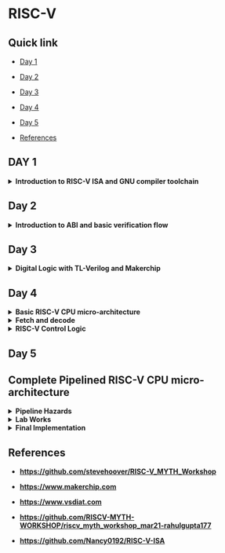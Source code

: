 # RISC-V

## Quick link

- [Day 1](#day-1)

- [Day 2](#day-2)

- [Day 3](#day-3)

- [Day 4](#day-4)

- [Day 5](#day-5)
  
- [References](#references)

## DAY 1
<details>
<summary><strong>Introduction to RISC-V ISA and GNU compiler toolchain
</strong></summary>
 
  ## Installation
  
<details>
 
  <summary><strong>Steps to install Risc-Tools</strong></summary>

 Clone the  mentioned RISC-V Toolchain repository
  ```
git clone https://github.com/kunalg123/riscv_workshop_collaterals.git
cd riscv_workshop_collaterals
chmod +x run.sh
./run.sh
```
  
Once we run it we have to type the following command:

```

cd ~/riscv_toolchain/iverilog/
git checkout --track -b v10-branch origin/v10-branch
git pull 
chmod 777 autoconf.sh 
./autoconf.sh 
./configure 
make
sudo make install

```
After installation we will add following path to our .bashrc file at the last of the file :
```

gedit .bashrc
#Instead of shivangi put your username
export PATH="/home/shivangi/riscv_toolchain/riscv64-unknown-elf-gcc-8.3.0-2019.08.0-x86_64-linux-ubuntu14/bin:$PATH" #Type at last line # close the bashrc and type
source .bashrc

```
Test installation using following command:
```
riscv64-unknown-elf-gcc --version
```

</details>

## Introduction to RISC-V basic keywords
<details><summary><strong>What is Risc-v?</strong></summary><br>
RISC-V is an open-source instruction set architecture used to develop custom processors for a variety of applications, from embedded designs to supercomputers.

 RISC-V is a load-store architecture, meaning three things:
    
  (i) Its arithmetic instructions operate only on registers.
  
  (ii) Only load and store instructions transfer data to and from memory.
  
  (iii) Data must first be loaded into a register before it can be operated on.

  ![Screenshot from 2023-08-19 00-34-30](https://github.com/Shivangi2207/RISC-V/assets/140998647/1090fd1c-47a9-4387-8070-7ee4b14c2b80)

Now as in the figure shown above we want to see our C programm on a hardware which have this particular layout. Then we have to pass this information to this harware .
The C program is first complied using complier and then converted into a assembly  language ,like the Risc-v assembler language program as shown. Then this assembly language program got converted into machine level language (binary signals).
Finally obtained bits can easily be implemented on the desired layout and we will get our required result.

## How apps and application software runs on hardware?

![Screenshot from 2023-08-19 01-20-56](https://github.com/Shivangi2207/RISC-V/assets/140998647/2cd6e945-80d5-4660-81b9-bd2d6e42ae30)

So basically the application software enters into the system software block, and system software inturns convert the application software in the binary language.
system software have OS,Compiler, Assembler . OS gives output in some programming language like C,C++,JAVA etc these are the fed to the complier and we get set of instructions and once we get the instructions the next job of the assembler is to  convert the instructions into  respective binary code i.e machine language.
then this output is fed to the hardware and hardware can easily understand the job.

The different instructions included in RISC-V are listed below.

   1. Pseudo instructions - For e.g- mv,li,ret etc
   2. Base integer instruction (RV64I, RV32I)-For e.g-lui,addi etc
   3. Multiply extension (RV64M) -For e.g- mulw,divw etc
   4. Single and double floating point instruction (RV64F, RV64D) -For e.g flw,fadd etc
   5. Application binary instruction
   6. Memory allocation and stack pointer

</details>
<details><summary><strong>Labwork for RISC-V software toolchain
</strong></summary>

## Lab 1:C Program To Compute Sum From 1 to N

## Code 
```
#include <stdio.h>

int main () {
	int i,sum = 0, n = 6;
	for (i = 1; i <=n; ++i) {
		sum += i;
	}
	printf("The sum of the number from 1 to %d is %d\n", n,sum);
	return 0;
	}
```
## Commands to run:

```
gcc sum1ton.c
./a.out

```
## Output:

![Screenshot from 2023-08-19 01-39-09](https://github.com/Shivangi2207/RISC-V/assets/140998647/0897bb6a-8c74-4a0a-bc15-8c790702ac5d)

## Lab 2: RISCV GCC compile And Disassemble

## commands  
```
riscv64-unknown-elf-gcc -O1 -mabi=lp64 -march=rv64i -o sum1ton.o sum1ton.c


```
To list the details of the file
```
ls -ltr sum1ton.o
```
![Screenshot from 2023-08-19 02-14-51](https://github.com/Shivangi2207/RISC-V/assets/140998647/f2efcafc-4b9d-41ba-802e-d318c902aefe)

To deassemble the object file
```

riscv64-unknown-elf-objdump sum1ton -d sum1ton.o

```
Below image shows the disassembled file sum1to6.o with main function highlighted.
![Screenshot from 2023-08-19 01-53-15](https://github.com/Shivangi2207/RISC-V/assets/140998647/0f6ec07b-5819-4e14-a70e-d9a59a74b03c)


```

riscv64-unknown-elf-objdump <object file> -d <object filename.o> | less

```
![Screenshot from 2023-08-19 01-56-03](https://github.com/Shivangi2207/RISC-V/assets/140998647/3dc503e5-2420-43ec-adb1-2bd54a950aad)

Therefore total no of instruction used is 8 as 100bc -100dc= 32 , 32/4=8

To compile
```
spike pk sum1ton.o
```
![Screenshot from 2023-08-19 16-13-00](https://github.com/Shivangi2207/RISC-V/assets/140998647/33e52978-24f3-44e2-9af1-cbea92c2bbe0)

To Debug

```
spike -d pk sum1ton.o
```

</details>
<details><summary><strong>Integer number representation
</strong></summary>

## 64-bit Number System For Unsigned Numbers 

The 64-bit number system refers to a binary number system where numbers are represented using 64 bits or binary digits. In this system, each digit can be either 0 or 1, and each bit holds a place value based on powers of 2. The leftmost bit is the most significant bit (MSB), and the rightmost bit is the least significant bit (LSB).

For unsigned numbers, the 64-bit number system can represent only non-negative integers. The value of a number is calculated by summing the products of each bit with its corresponding power of 2. The formula for calculating the value of a 64-bit binary number is:

Value = bit[63] * 2^63 + bit[62] * 2^62 + ... + bit[1] * 2^1 + bit[0] * 2^0

Here's an example of a 64-bit binary number and its decimal equivalent:

![Screenshot from 2023-08-19 14-32-58](https://github.com/Shivangi2207/RISC-V/assets/140998647/d1689678-5a4f-424d-a523-95bea5ad8b89)

The decimal number 17446744073708551615 can be represented in a 64-bit unsigned binary format as follows:

Decimal: 17446744073708551615

Binary: 111100100001111101001001010011000101100011001011110110111111

Keep in mind that the 64-bit number system has a limited range for representing integers. The maximum value that can be represented using a 64-bit unsigned number is 2^64 - 1, which is approximately 18.4 quintillion (18,446,744,073,709,551,615). The minimum value is always 0 since it only includes non-negative integers.


## 64-bit Number System For Signed Numbers 

The 64-bit number system can also be used to represent signed numbers, which includes both positive and negative integers. In a 64-bit signed number representation, one bit is used as the sign bit to indicate whether the number is positive or negative. The rest of the bits represent the magnitude of the number.

Here's how the 64-bit signed number representation works:

 The leftmost (most significant) bit is the sign bit. If this bit is 0, the number is positive. If this bit is 1, the number is negative.
The remaining 63 bits are used to represent the magnitude of the number in the same way as the unsigned 64-bit number system. Each bit has a place value based on powers of 2.

For example, let's say we want to represent the signed decimal number -12345 in a 64-bit signed binary format:

 1: Convert to Binary Magnitude: First, we convert the magnitude (absolute value) of the number to binary. The binary representation of 12345 is 11000000111001.
 
 2: Sign Bit: Since the number is negative, the sign bit is set to 1.
 
 3: Fill to 63 Bits: We have 63 bits left to fill, so we pad the binary magnitude with zeros on the left until we have a total of 63 bits.
 
 4: Combine Sign Bit and Magnitude: Combine the sign bit (1) and the padded binary magnitude.

 In this example, the binary representation of the signed decimal number -12345 in a 64-bit signed format is 10000000000000000000000000000000000000000000000000000000011000000111001.

The leftmost bit indicates that the number is negative, and the rest of the bits represent the magnitude of the number. The actual value of this binary representation can be calculated in the same way as for the unsigned 64-bit number system.

the actual range of representable values is from -2^63 + 1 to 2^63 - 1.


</details>

<details><summary><strong>Lab For Signed And Unsigned Numbers  </strong></summary>

## Code for unsignedHighest

```
#include <stdio.h>
#include <math.h>
int main() {
unsigned long long int max = (unsigned long long int) (pow(2,64) -1);
printf("highest number represented by unsigned long long int is %llu\n", max);
return 0;
}

```
![Screenshot from 2023-08-19 15-17-14](https://github.com/Shivangi2207/RISC-V/assets/140998647/0f6a80ba-e070-43cb-a2e8-7080c9e4ab76)

This show the Highest value for Unsigned Numbers 

Now if we run our code by chnaging  (pow(2,64) * -1) we get the lowest value

![Screenshot from 2023-08-19 15-18-10](https://github.com/Shivangi2207/RISC-V/assets/140998647/f9df6c51-bf14-4041-b7a0-6a7dca62333a)

## Code for signedHighest

```
include <stdio.h>
#include <math.h>
int main() {
long long int max = (int) (pow(2,63) -1);
long long int min = (int) (pow(2,63) * -1);
printf("highest number represented by long long int is %lld\n", max);
printf("lowest number represented by long long int is %lld\n", min);
return 0;



```

![Screenshot from 2023-08-19 15-31-15](https://github.com/Shivangi2207/RISC-V/assets/140998647/e2f28df0-89b5-47ea-9ff4-162562e26685)

So  here we are not getting desired result as here we have used (int) due to which overflow condition arrives.
now to fix this we  will use long long int

```
include <stdio.h>
#include <math.h>
int main() {
long long int max = (long long int) (pow(2,63) -1);
long long int min = (long long int) (pow(2,63) * -1);
printf("highest number represented by long long int is %lld\n", max);
printf("lowest number represented by long long int is %lld\n", min);
return 0;

```
output:
![Screenshot from 2023-08-19 16-30-34](https://github.com/Shivangi2207/RISC-V/assets/140998647/6c37d24f-c250-4c17-bac0-848fdaaa8225)

## Table:


![Screenshot from 2023-08-19 15-29-51](https://github.com/Shivangi2207/RISC-V/assets/140998647/e161df13-b810-47a7-87af-29e7bc181284)

</details>
</details>

## Day 2

<details><summary><strong>Introduction to ABI and basic verification flow</strong></summary>

## What is ABI?


<details><summary><strong>Application Binary interface (ABI)
</strong></summary>

An Application Binary Interface (ABI) is a set of rules and conventions that dictate how different software components interact with each other at the binary level. It defines the interface between software components, such as different programs, libraries, and the operating system, to ensure compatibility and proper communication. ABIs are particularly important in the context of compiled programming languages, as they provide the standards for how functions are called, parameters are passed, memory is allocated, and data is represented in binary format.
Key aspects of an ABI may include:

   1. Calling Conventions: Specifies how functions are called and how parameters are passed between the caller and callee. This includes the order in which parameters are pushed onto the stack or placed in registers, as well as how return values are retrieved.

  2.  Data Representation: Defines how different data types are represented in memory or registers. This covers integer, floating-point, and pointer data types.

  3.  Memory Layout: Specifies how memory is allocated, managed, and used by programs. It includes rules for stack frames, heap allocation, and data storage.

  4. Register Usage: Describes how registers are used for passing function arguments and return values, as well as which registers need to be preserved by callee functions.

  5.  Exception Handling: Outlines how exceptions, errors, and signals are managed and propagated between different parts of the software.

  6.  System Calls and Libraries: Specifies the interface between user-level programs and the operating system. It covers how system calls are made and how programs interact with shared libraries.


![Screenshot from 2023-08-19 16-58-19](https://github.com/Shivangi2207/RISC-V/assets/140998647/88a05989-3062-4617-8481-79d272d84674)



 The application program can directly access the registers of the RISC V architecture using something known as system calls. The ABI (also known as system call interface enables the application to access the hardware resources via registers.

 In RISC V architecture, the width of the register is defined as XLEN. For RV64 and RV32, the widths are 64 bits and 32 bits, respectively.

  RISC V belongs to the little endian memory addressing system, which means that the least significant byte of a word is stored in the smallest memory address.


## Memory Allocation For Double Words

In the RISC-V architecture, memory allocation is not directly governed by the ABI (Application Binary Interface) itself. Instead, the ABI defines the conventions for function calling, register usage, and data representation between different software components. Memory allocation and deallocation are typically managed using memory management functions provided by the operating system or programming language runtime.

The way an ABI accesses registers depends on the specific calling convention and architecture being used. Different architectures and ABIs may have variations in how registers are used to pass function arguments, return values, and hold temporary data. 

Now, how does the ABI access the hardware resources?

1. The ABI defines which registers are used for function arguments, return values, and temporary storage. Hardware registers are allocated and managed according to these rules to facilitate efficient data exchange between functions.
2. The ABI defines memory alignment requirements for data types. Hardware ensures that data is stored and accessed efficiently in memory by enforcing these alignment rules.
3. The ABI's calling conventions and function parameter passing depend on the instruction set architecture. Hardware interprets these instructions and encodings to perform operations specified by the ABI.
4. When interacting with the operating system, the ABI's system call conventions are implemented using hardware interrupts and privileged execution modes to transition from user mode to kernel mode.

![Screenshot from 2023-08-19 17-08-06](https://github.com/Shivangi2207/RISC-V/assets/140998647/21de863d-a0b3-46cb-9abc-92ae4af60f5a)

Here we have 64 bit register but we have 32 bit wide register available for storage of our 64 bit instruction.
So 1st we divide 64 bits into eight 8 bit and store it into a paricular memory location.
Hence , In the context of RISC-V, a "word" typically refers to a 32-bit value, and a "byte" is 8 bits. The splitting of a 64-bit number into bytes and words is straightforward:

A 64-bit number consists of 8 bytes (64 bits / 8 bits per byte).
 A 64-bit number consists of 2 words (64 bits / 32 bits per word).

Each byte or word of the 64-bit number can be accessed and manipulated independently.

Keep in mind that RISC-V provides specific instructions for working with 64-bit data, including arithmetic, load/store, and conversion operations. These instructions handle the splitting and management of 64-bit data in a 32-bit architecture like RISC-V.

  It uses different registers(32 in number) which are each of width XLEN = 32 bit for RV32 (~XLEN = 64 for RV64) . On a higher level of abstraction these registers are accessed by their respective ABI names.

 For base integer instructions there are broadly 3 types of of such registers:
        I-type : For instructions having immediate values as operands.
        R-type : For instructions having only registers as operands.
        S-type : For instructions used for storing operations.

## LOAD, ADD and STORE Instructions

```
ld x8, 16(x23)
```
Here ld is for load instruction, x8 is for destination register, 16 is offset and x23 is source register.
This is  I type instruction.

![Screenshot from 2023-08-19 22-18-50](https://github.com/Shivangi2207/RISC-V/assets/140998647/a034039c-388e-4133-a1a8-bc1533418ac8)


```
add x8, x24,x8
```
Here add is for add instruction, x8 is the destination register, x23 & x8 is the source register.This is R type Instructions 

![Screenshot from 2023-08-19 22-24-34](https://github.com/Shivangi2207/RISC-V/assets/140998647/b7a34439-63cb-47e9-9626-00ff88834ba5)

```
sd x8,8(x23)
```
Here sd is for store doubleword,x8 is data registers,8 tell offset,x23 is source register. This is S type Instructions

![Screenshot from 2023-08-19 22-30-03](https://github.com/Shivangi2207/RISC-V/assets/140998647/f65b968e-3916-4137-9cce-500ebd52bc81)


Here in each Instructions set we can see register are of 5 bits so total number of register = 2^5 = 32 registers

## 32-registers And Their Respective ABI Names 

![Screenshot from 2023-08-19 19-54-21](https://github.com/Shivangi2207/RISC-V/assets/140998647/7cefd5c5-1554-41e4-b279-863481cead24)


</details>

<details><summary><strong>Lab work using ABI function calls </strong></summary>

## Study New Algorithm For Sum 1 to N Using ASM

![Screenshot from 2023-08-19 19-58-25](https://github.com/Shivangi2207/RISC-V/assets/140998647/453c547e-136f-4822-83d9-3c7184a30a23)

Now let's understand the algorithm behind the sum 1 to N program using ASM
Here first initialized a4 register with zero for storing temp variable.Similarly we initialized a3 with zero.Then after that we are storing 10 in a2 register. After that we are entering in a loop which says if value in a2>a3 then do a increment of +1 in a3  and add a3 in a4 (a4=a3+a4) .if its not true then print a0=a4+0


## Code for lab work
C program

```
#include<stdio.h>

extern int load(int x,int y);
int main(){

	int result=0;
	int count =9;
	result=load(0x0,count+1);
	printf("sum of number from 1 to %d\n",count,result);

}
```
Code of load file
```
.section .text
.global load
.type load,@function

load:
	add a4, a0, zero
	add a2, a0, a1
	add a3, a0, zero
loop:	add a4, a3, a4
	addi a3, a3, 1
	blt a3, a2, loop
	add a0, a4,zero
	ret

```

![Screenshot from 2023-08-19 22-49-18](https://github.com/Shivangi2207/RISC-V/assets/140998647/27173a6c-2a9d-409c-80b4-1cafcbe4aef5)

Memory Location of load Subroutine

![Screenshot from 2023-08-19 22-56-05](https://github.com/Shivangi2207/RISC-V/assets/140998647/515a3ff9-9099-45c4-8da8-952c25d0c767)

Spike debugging :

![Screenshot from 2023-08-19 23-03-15](https://github.com/Shivangi2207/RISC-V/assets/140998647/7e01302f-5706-4b36-84ee-96c2ddfe2fb3)

## Lab To Run C-Program On RISC-V CPU 
![Screenshot from 2023-08-19 21-39-50](https://github.com/Shivangi2207/RISC-V/assets/140998647/d7ae71df-6700-4bfc-bc65-9afa8fca672b)

Here we have riscv cpu program code through which we send the HEX format file of c program to show output the output of the given code

```
chmod 777 rv32im.sh
./rv32im.sh 

```
![Screenshot from 2023-08-19 23-07-48](https://github.com/Shivangi2207/RISC-V/assets/140998647/6a30c124-2156-4374-a4c3-3405e0189bf6)


Input hex file to sent through verilog code:

firmware.hex file
![Screenshot from 2023-08-19 23-09-33](https://github.com/Shivangi2207/RISC-V/assets/140998647/e375a0bb-5446-4f5e-996f-484997ff8a65)

firmware32.hex file

![Screenshot from 2023-08-19 23-10-06](https://github.com/Shivangi2207/RISC-V/assets/140998647/5a834ba3-693d-47cd-b613-7665cf557fda)

</details>

</details>

## Day 3
<details><summary><strong>Digital Logic with TL-Verilog and Makerchip</strong></summary><br>
<details><summary><strong>Combinational logic in TL-Verilog using Makerchip </strong></summary>

## Logic gates

![Screenshot from 2023-08-19 23-27-04](https://github.com/Shivangi2207/RISC-V/assets/140998647/f1b8d0c0-98a0-41a2-b98b-d0e856acc44d)

AND Gate: Outputs true if all inputs are true.
OR Gate: Outputs true if at least one input is true.
NOT Gate: Outputs the opposite (complement) of the input.
XOR Gate: Outputs true if the number of true inputs is odd.
NAND Gate: Outputs false only if all inputs are true.
NOR Gate: Outputs true only if all inputs are false.
XNOR Gate: Outputs true if the number of true inputs is even.

![Screenshot from 2023-08-20 00-26-15](https://github.com/Shivangi2207/RISC-V/assets/140998647/759bc912-5716-46ef-9b6c-9069c4911db0)


## Combinational Circuits

![Screenshot from 2023-08-19 23-29-39](https://github.com/Shivangi2207/RISC-V/assets/140998647/6ff026cd-6e1c-4904-813a-b563f7b5fc93)

Combinational circuits are digital electronic circuits where the outputs depend solely on the current input values and not on any previous inputs or internal states. These circuits use a combination of logic gates to perform specific logical functions without any memory or feedback elements. Combinational circuits are used for various purposes, such as arithmetic operations, data processing, and logic operations, where the output is determined only by the input conditions at that particular moment in time.

## Mux

A Multiplexer (MUX), also known as a data selector, is a digital circuit that selects and routes one of multiple input lines to a single output line based on the control signals. It's often depicted as having multiple data inputs, a control input (select lines), and a single output.
 ![Screenshot from 2023-08-20 00-27-04](https://github.com/Shivangi2207/RISC-V/assets/140998647/94012bef-654e-4c6a-87b3-6283ab3d4c84)

## Makerchip

Makerchip is an online platform that provides an integrated development environment (IDE) for designing, simulating, and testing digital circuits and systems. It's particularly focused on hardware description languages (HDLs) like Verilog and SystemVerilog.

Makerchip allows users to create, simulate, and debug digital designs using a web-based interface. It provides features such as code editing, simulation visualization, and waveform analysis. It's often used as a teaching and learning tool for digital design and hardware description languages.

However, please note that there might have been developments or changes to Makerchip since then. I recommend checking their official website or other reliable sources for the most up-to-date information.


## Lab works

## inverter

![Screenshot from 2023-08-20 00-44-24](https://github.com/Shivangi2207/RISC-V/assets/140998647/776716b3-5afe-4f61-ba70-ab5a91e1552a)

## AND gate

![Screenshot from 2023-08-20 00-46-02](https://github.com/Shivangi2207/RISC-V/assets/140998647/2001c43b-57f4-4174-83f0-d4985452a685)

## OR gate
![Screenshot from 2023-08-20 00-46-21](https://github.com/Shivangi2207/RISC-V/assets/140998647/adfce61a-4b34-410d-b3bf-7bed7a40d433)

## Xor gate
![Screenshot from 2023-08-20 00-46-45](https://github.com/Shivangi2207/RISC-V/assets/140998647/36f5b23b-fa51-44d9-acbc-199ac98025fa)

## Vector

![Screenshot from 2023-08-20 00-49-11](https://github.com/Shivangi2207/RISC-V/assets/140998647/cd48ff83-70df-4938-b499-fe2f838e6e09)

## MUX

![Screenshot from 2023-08-20 00-52-32](https://github.com/Shivangi2207/RISC-V/assets/140998647/c9ba6255-c2e2-46b5-a81b-1aded7f56247)
![Screenshot from 2023-08-20 00-53-41](https://github.com/Shivangi2207/RISC-V/assets/140998647/34f15a26-91a7-410e-9a76-246a9b1a38a5)



## Combinational calculator

![Screenshot from 2023-08-20 12-31-00](https://github.com/Shivangi2207/RISC-V/assets/140998647/7b8f51e6-c87c-4633-b7d8-72c0fde25b77)





</details>

<details>
<summary><strong>Sequential logic</strong></summary>
## What is sequential circuit?

A sequential circuit is a type of digital electronic circuit in which the output depends not only on the current input values but also on the previous history of inputs and the internal state of the circuit. Unlike combinational circuits, which produce outputs solely based on input values, sequential circuits have memory elements (such as flip-flops) that allow them to store and remember past input values or internal states.

Sequential circuits are used for tasks that involve memory and sequencing, such as counters, registers, and finite state machines. They are fundamental in designing systems that require controlled and ordered behavior over time. The behavior of sequential circuits is defined by a combination of their present input values, the previous state, and transition rules that determine how the internal state changes in response to inputs.



![Screenshot from 2023-08-20 01-32-11](https://github.com/Shivangi2207/RISC-V/assets/140998647/fbd8d615-c13f-4b97-8a10-b6a5609bec77)

## Lab work

## Fibonacci series


![Screenshot from 2023-08-20 14-15-16](https://github.com/Shivangi2207/RISC-V/assets/140998647/ce6ca185-dfd7-46ce-8053-c7c7be4cdf3f)

## Counter

![Screenshot from 2023-08-20 14-18-19](https://github.com/Shivangi2207/RISC-V/assets/140998647/c41b769d-c443-4d48-ab7d-cf7b72195b2a)

## Sequential Calculator


 ![Screenshot from 2023-08-20 12-37-44](https://github.com/Shivangi2207/RISC-V/assets/140998647/29f9ed75-575f-4f23-9bb4-31a2c250b607)


</details>
<details><summary><strong>Pipeline Logic</strong></summary>
## What is pipeline?

 Pipelining is a technique used in digital circuit design to improve the performance of a sequential process. In a pipeline, a complex task or operation is divided into a sequence of smaller stages. Each stage processes a part of the task, and the outputs of one stage are passed as inputs to the next stage. This allows multiple tasks to be in progress at different stages simultaneously, improving throughput and overall efficiency.

Now let's implement pythagorous theorem and compute  it on hardware

![Screenshot from 2023-08-20 15-06-32](https://github.com/Shivangi2207/RISC-V/assets/140998647/53ab4774-0a09-4f00-8209-bc213e82321b)

Let us compute the pythagoran's theorem over 3 cycles.

Cycle1: Squaring on the sides a and b.
 Cycle2: Adding the sqyared vales of a and b.
 Cycle3: Finding the square root value of the sum

## Makerchip implementation

![Screenshot from 2023-08-20 15-11-18](https://github.com/Shivangi2207/RISC-V/assets/140998647/91afe442-6246-46fc-9415-cd30002a4c5a)

 Code reduction is the most advanatageous property of the TL-Verilog when compared to System Verilog. 

 The Retiming property in TL-Verilog is very easy and safe to implement whereas in SystemVerilog, it is very bug-prone.

The pipelinig also allows us to run the clock at a high frequency. Regardless of the way we structure our logic, we will be able to produce new set of inputs on every clock edge. As a result, we get high throughput for our circuit.

## syntax in Tl-Verilog

 ![Screenshot from 2023-08-20 13-27-16](https://github.com/Shivangi2207/RISC-V/assets/140998647/2986c5d0-905d-47cf-b1a8-d1adb1dc9ecf)

## Implementation of Fibonacci series in a pipeline:

![Screenshot from 2023-08-20 15-38-11](https://github.com/Shivangi2207/RISC-V/assets/140998647/054b5cb7-123f-4637-8548-aaa17907e8c8)

## Implementation of pipeline through TL-Verilog:

![Screenshot from 2023-08-20 15-40-12](https://github.com/Shivangi2207/RISC-V/assets/140998647/4590d788-e40c-44e2-a972-937840b3ccf1)

we can observe errors in the pipeline
![Screenshot from 2023-08-20 15-41-17](https://github.com/Shivangi2207/RISC-V/assets/140998647/4f8bdec4-025e-4220-aa3b-414d2a447152)

## Lab 1: Counter and Calculator in pipeline
Pipeline structure:


![Screenshot from 2023-08-20 15-42-59](https://github.com/Shivangi2207/RISC-V/assets/140998647/e2fe6720-f561-430a-a39d-2c3441bf5643)

Makerchip Implementation
![Screenshot from 2023-08-20 16-21-23](https://github.com/Shivangi2207/RISC-V/assets/140998647/cac52711-21f8-430d-8d23-6c88673d8a5a)

## Lab2 : Cycle Calculator:
pipeline structure:

![Screenshot from 2023-08-20 16-23-15](https://github.com/Shivangi2207/RISC-V/assets/140998647/e3b39a75-c0d2-4958-a9fb-79b10d5e1b6d)

 Makerchip implementation:

 ![Screenshot from 2023-08-20 16-39-25](https://github.com/Shivangi2207/RISC-V/assets/140998647/31e4f643-894e-4370-9830-92b6524fb300)


</details>

<details><summary><strong>Validity</strong></summary>
"Validity" is a term often used in the context of designing communication interfaces or protocols. It typically refers to a signal that indicates whether the data present on another signal (usually a data signal) is valid and should be processed.

Validity provided:

 1: easier debug
 2: cleaner design
 3: better error checking
 4:automated clock gating


 ## Implementation of pythagoran's theorem with validity:

 
 
![Screenshot from 2023-08-20 16-51-08](https://github.com/Shivangi2207/RISC-V/assets/140998647/f85062ab-35aa-4644-8a52-7d44750ab5d4)

Clock Gating is a power-saving property.

## Lab1 : Distance Accumulator with pythagorean's theorem:

Pipeline structure:

![Screenshot from 2023-08-20 17-05-35](https://github.com/Shivangi2207/RISC-V/assets/140998647/217a0e1a-55f7-41a6-aa47-4f42e9182609)

Makerchhip Implementation:

![Screenshot from 2023-08-20 18-05-09](https://github.com/Shivangi2207/RISC-V/assets/140998647/d8dd50fb-1f93-4d7c-8768-5c7a5eb52c78)

## Lab2 : Cycle calculator with validity:

pipeline structute:

![Screenshot from 2023-08-20 18-07-06](https://github.com/Shivangi2207/RISC-V/assets/140998647/c3366353-69ad-412b-b8e7-935755bbc81a)

Makerchip implementatiom:

![Screenshot from 2023-08-20 18-09-06](https://github.com/Shivangi2207/RISC-V/assets/140998647/40f04672-543d-4705-b340-3ff00b774c1f)

## Lab3 : Calculator with single value memory:

![Screenshot from 2023-08-20 18-21-30](https://github.com/Shivangi2207/RISC-V/assets/140998647/e1a3acc0-4388-43fc-862b-dd197cad6617)


</details>

<details>
	<summary><strong>Wrap up</strong></summary>

## Hierarchy

## Lab1 : Conway's game of life

![Screenshot from 2023-08-20 18-15-20](https://github.com/Shivangi2207/RISC-V/assets/140998647/48b9a59c-d329-4e8b-9a73-956806ae8b0e)


## Lab2 : Pythagoran's theorem

Pipeline structure:
![Screenshot from 2023-08-20 18-17-09](https://github.com/Shivangi2207/RISC-V/assets/140998647/635ab276-17c3-4c28-a1fe-fb74380cfd96)


Makerchip Implementation:

![Screenshot from 2023-08-20 18-16-07](https://github.com/Shivangi2207/RISC-V/assets/140998647/72343c4b-d972-40ab-bf0d-6dfe32a09857)



 
</details>


</details>

## Day 4

<details><summary><strong>Basic RISC-V CPU micro-architecture
</strong></summary>

## Introduction to Simple RISC-V Micro-architecture 

![Screenshot from 2023-08-20 18-30-24](https://github.com/Shivangi2207/RISC-V/assets/140998647/c4589d82-eecb-4ed3-875a-40441e20ab5d)

A single-cycle microarchitecture for a RISC-V CPU is a simple and straightforward design in which each instruction is executed within a single clock cycle. While this approach is easy to understand, it has limitations in terms of performance and efficiency. Let's break down the key components of a single-cycle RISC-V CPU's microarchitecture:

1:Instruction Fetch (IF): The instruction memory fetches the instruction based on the 

2:Program counter (PC): The PC is updated to point to the next instruction.

3:Instruction Decode (ID): The fetched instruction is decoded to identify the operation and operands.Register values are read from the register file based on the instruction's register operands.

4:Execute (EX): The ALU (Arithmetic Logic Unit) performs the operation specified by the instruction.Immediate values are generated from the instruction for operations that require them.

5:Memory Access (MEM): Memory operations (load and store) are performed if the instruction requires memory access. For loads, data is fetched from memory and made available for the next stage. For stores, data is written to memory.

5:Write-Back (WB): The result of the instruction is written back to the destination register.
</details>

<details>
<summary><strong>Fetch and decode</strong></summary> 

## Lab1 : Next PC
Pipeline structure:

![Screenshot from 2023-08-20 18-57-55](https://github.com/Shivangi2207/backup/assets/140998647/5d11388e-b446-4bdd-b97e-ce5c06b0440d)

Implementation:

![Screenshot from 2023-08-20 19-01-45](https://github.com/Shivangi2207/backup/assets/140998647/550d19f3-40ee-45ae-aa71-245b63b8e90b)



## Lab2 : Fetch logic

Pipeline structure (part 1):
![Screenshot from 2023-08-20 21-09-12](https://github.com/Shivangi2207/RISC-V/assets/140998647/d4f837f2-82b2-4253-b818-b336518e1476)

Pipeline structure (part 2):

![Screenshot from 2023-08-20 21-09-32](https://github.com/Shivangi2207/RISC-V/assets/140998647/3700e20f-e543-4c19-9d35-2c25b1d67bfe)


Makerchip Implementation:

![Screenshot from 2023-08-20 20-08-39](https://github.com/Shivangi2207/RISC-V/assets/140998647/65af2b67-1d70-43fa-8b02-8373334b40cf)

## Lab3 : Instruction type decode

Pipeline structure:

![Screenshot from 2023-08-20 21-15-43](https://github.com/Shivangi2207/RISC-V/assets/140998647/58ec9bda-6754-4337-8a77-ded3442cd3de)

Makerchip output:

![Screenshot from 2023-08-20 21-30-18](https://github.com/Shivangi2207/RISC-V/assets/140998647/cf7b1d85-31ee-442b-b367-d03026a50198)

## Lab4 : Instruction immediate decode

![Screenshot from 2023-08-20 21-24-36](https://github.com/Shivangi2207/RISC-V/assets/140998647/e040c77e-3bf8-452a-916e-c42f3b38b780)

Makerchip output:

![Screenshot from 2023-08-20 21-30-36](https://github.com/Shivangi2207/RISC-V/assets/140998647/48fdc48e-5d2c-448d-b2ab-811f9c035ed6)

## Lab5 : Instruction Decode

![Screenshot from 2023-08-20 21-38-28](https://github.com/Shivangi2207/RISC-V/assets/140998647/520d2924-cfda-4ddd-9779-ffa88619f976)

Makerchip output:

![Screenshot from 2023-08-20 21-30-56](https://github.com/Shivangi2207/RISC-V/assets/140998647/6b08bebf-3938-41ec-84ed-2bec32cae7e4)

## Lab6 : Instruction Field Decode:
![Screenshot from 2023-08-20 21-38-28](https://github.com/Shivangi2207/RISC-V/assets/140998647/3aa09860-ea31-4f94-a6d7-cb30dd9405dc)

Makerchip output:

![Screenshot from 2023-08-20 21-41-40](https://github.com/Shivangi2207/RISC-V/assets/140998647/41305a3a-ba44-4a58-912f-e286f6f58cc6)

## Lab7 : Instruction Decode_2

![Screenshot from 2023-08-20 21-40-45](https://github.com/Shivangi2207/RISC-V/assets/140998647/61a5ae40-8803-4fb4-b45f-dbc0316f05bf)

Makerchip output:

![Screenshot from 2023-08-20 21-42-28](https://github.com/Shivangi2207/RISC-V/assets/140998647/c268a250-e8fc-4cde-828e-3ed13f646ad8)

</details>

<details><summary><strong>RISC-V Control Logic</strong></summary>





## Lab1 : Register file read
Pipeline structure:
![Screenshot from 2023-08-20 21-59-23](https://github.com/Shivangi2207/RISC-V/assets/140998647/bb6d8153-9b7b-444c-bc76-f9c1b30cf097)

Makerchip Implementation:

![Screenshot from 2023-08-20 22-05-21](https://github.com/Shivangi2207/RISC-V/assets/140998647/0f770030-b163-4665-a201-3dea20163d35)


## lab2 : Arithmetic and Logic unit(ALU)
Pipeline structure:

![Screenshot from 2023-08-20 22-12-40](https://github.com/Shivangi2207/RISC-V/assets/140998647/354573dc-fdf5-4300-b207-7444128fd37c)

Makerchip Implementation

![Screenshot from 2023-08-20 22-17-54](https://github.com/Shivangi2207/RISC-V/assets/140998647/7fd0d43c-9e3a-48fb-a621-de17d6f76488)

## Lab3 : Register file write

Pipeline structure:

![Screenshot from 2023-08-20 22-12-40](https://github.com/Shivangi2207/RISC-V/assets/140998647/d2412f07-ffe3-43c1-b607-77d1a5929932)

Makerchip Implementation

![Screenshot from 2023-08-20 22-22-59](https://github.com/Shivangi2207/RISC-V/assets/140998647/23d81210-e835-4b26-a47b-5d1c4702b424)

</details>


## Day 5

## Complete Pipelined RISC-V CPU micro-architecture

<details><summary><strong>Pipeline Hazards<strong></summary>
  
##  Control Flow Hazards:
Control flow hazards occur when the execution of instructions is affected by changes in the program's control flow, such as branches or jumps. These hazards can lead to incorrect instruction execution and can slow down the pipeline. There are three main types of control flow hazards:

- Branch Hazards: These occur when a pipeline encounters a branch instruction that changes the program counter (PC) before the previous instructions have completed their execution. This can lead to wasted work if the pipeline has already started executing instructions following the branch that will not be needed.

- Control Hazards: Control hazards refer to situations where the pipeline has to stall or insert "bubble" stages in order to resolve the branch instruction. This happens when the outcome of a branch is not yet known, and subsequent instructions that depend on the branch outcome cannot proceed until the branch is resolved.

- Jump Hazards: Similar to branch hazards, jump hazards occur when a jump instruction changes the program counter before instructions following the jump have completed. This can also lead to wasted work and inefficient pipeline utilization.

## Read-After-Write (RAW) Hazards:

Read-after-write hazards occur when an instruction depends on the result of a previous instruction that writes to a register or memory location. These hazards can lead to incorrect results if not handled properly. There are three possible scenarios in RAW hazards:

- True Dependency (RAW): An instruction depends on the result of a previous instruction that writes to the same location. For example, if instruction B reads a value produced by instruction A, and instruction A has not yet completed execution, a hazard exists.

- Anti-Dependency (WAR): An instruction depends on a value that a subsequent instruction is going to write. For example, if instruction A writes to a register and then instruction B reads from the same register, instruction B might read the wrong value if it's executed before A's write.

- Output Dependency (WAW): Two instructions are trying to write to the same location, and the order of their execution affects the final result. This can lead to incorrect results if not properly managed.

![Screenshot from 2023-08-22 18-14-52](https://github.com/Shivangi2207/RISC-V/assets/140998647/de432e69-b349-4398-912b-53811cd7c4b0)

 
</details>
 
<details><summary><strong>Lab Works</strong></summary>

## Lab1 : CYCLE VALID SIGNAL


![Screenshot from 2023-08-22 21-52-28](https://github.com/Shivangi2207/RISC-V/assets/140998647/12203317-92eb-48f5-b1b6-5a96bc578d45)


## Lab2 : CYCLE RISC-V

![Screenshot from 2023-08-22 21-54-57](https://github.com/Shivangi2207/RISC-V/assets/140998647/122b0b9a-1e36-4df2-ba9c-161725bf2226)

## Lab3 : BRANCHES

![Screenshot from 2023-08-22 21-58-53](https://github.com/Shivangi2207/RISC-V/assets/140998647/3c1d47b0-08df-4e57-94e1-c53630f58ea1)


## Lab4 : ALU
![Screenshot from 2023-08-22 22-02-31](https://github.com/Shivangi2207/RISC-V/assets/140998647/f665778d-e727-4ca4-ba99-782ac4f445d8)


## Lab5 : LOAD

![Screenshot from 2023-08-22 22-04-55](https://github.com/Shivangi2207/RISC-V/assets/140998647/4766a3d4-9a89-4cc7-aee4-83eef849ba5d)

## Lab6 : LOAD/STORE


![Screenshot from 2023-08-22 22-06-28](https://github.com/Shivangi2207/RISC-V/assets/140998647/2b8288ee-5d00-4d7a-8041-a1c8e389b762)

</details>

<details><summary><strong>Final Implementation</strong></summary>

## Final Implementattion RISC-V Core CPU:

## Code 
```
\m4_TLV_version 1d: tl-x.org
\SV
   // This code can be found in: https://github.com/stevehoover/RISC-V_MYTH_Workshop
   
   m4_include_lib(['https://raw.githubusercontent.com/Lasya-G/Risc_V/main/risc-v_shell_lib.tlv'])

\SV
   m4_makerchip_module   // (Expanded in Nav-TLV pane.)
\TLV

   // /====================\
   // | Sum 1 to 9 Program |
   // \====================/
   //
   // Program for MYTH Workshop to test RV32I
   // Add 1,2,3,...,9 (in that order).
   //
   // Regs:
   //  r10 (a0): In: 0, Out: final sum
   //  r12 (a2): 10
   //  r13 (a3): 1..10
   //  r14 (a4): Sum
   //
   // External to function:
   m4_asm(ADD, r10, r0, r0)             // Initialize r10 (a0) to 0.
   // Function:
   m4_asm(ADD, r14, r10, r0)            // Initialize sum register a4 with 0x0
   m4_asm(ADDI, r12, r10, 1010)         // Store count of 10 in register a2.
   m4_asm(ADD, r13, r10, r0)            // Initialize intermediate sum register a3 with 0
   // Loop:
   m4_asm(ADD, r14, r13, r14)           // Incremental addition
   m4_asm(ADDI, r13, r13, 1)            // Increment intermediate register by 1
   m4_asm(BLT, r13, r12, 1111111111000) // If a3 is less than a2, branch to label named <loop>
   m4_asm(ADD, r10, r14, r0)            // Store final result to register a0 so that it can be read by main program
   m4_asm(SW, r0, r10, 10000)           // Store the final result value to byte address 16
   m4_asm(LW, r15, r0, 10000)           // Load the final result value from adress 16 to x17
   
   // Optional:
   // m4_asm(JAL, r7, 00000000000000000000) // Done. Jump to itself (infinite loop). (Up to 20-bit signed immediate plus implicit 0 bit (unlike JALR) provides byte address; last immediate bit should also be 0)
   m4_define_hier(['M4_IMEM'], M4_NUM_INSTRS)


   |cpu
      @0
         $reset = *reset;
         
         //MODIFIED NEXT PC LOGIC FOR INCLUDING BRANCH INSTRCUTIONS
         $pc[31:0] = >>1$reset ? 32'b0 :
                     >>3$valid_taken_branch ? >>3$br_target_pc :
                     >>3$valid_load ? >>3$inc_pc :
                     >>3$valid_jump && >>3$is_jal ? >>3$br_target_pc :
                     >>3$valid_jump && >>3$is_jalr ? >>3$jalr_target_pc :
                     >>1$inc_pc ;
         //START LOGIC TO PROVIDE FIRST VALID LOGIC
         //$start = (>>1$reset && $reset == 0) ? 1'b1 : 1'b0;
         //$valid = $reset ? 1'b0 :
                  //$start ? 1'b1 : >>3$valid;
     
      @1  
         //INSTRUCTION FETCH
         $inc_pc[31:0] = $pc + 32'd4;
         
         $imem_rd_en = !$reset;
         $imem_rd_addr[M4_IMEM_INDEX_CNT-1:0] = $pc[M4_IMEM_INDEX_CNT+1:2];
         
         $instr[31:0] = $imem_rd_data[31:0];
         
         //INSTRUCTION TYPES DECODE        
         
         $is_u_instr = $instr[6:2] ==? 5'b0x101;
         
         $is_s_instr = $instr[6:2] ==? 5'b0100x;
         
         $is_r_instr = $instr[6:2] ==? 5'b011x0 ||
                       $instr[6:2] ==? 5'b01011 ||
                       $instr[6:2] ==? 5'b10100;
         
         $is_j_instr = $instr[6:2] ==? 5'b11011;
         
         $is_i_instr = $instr[6:2] ==? 5'b0000x ||
                       $instr[6:2] ==? 5'b001x0 ||
                       $instr[6:2] ==? 5'b11001;
         
         $is_b_instr = $instr[6:2] ==? 5'b11000;
         
         //INSTRUCTION IMMEDIATE DECODE
         $imm[31:0] = $is_i_instr ? {{21{$instr[31]}}, $instr[30:20]} :
                      $is_s_instr ? {{21{$instr[31]}}, $instr[30:25], $instr[11:7]} :
                      $is_b_instr ? {{20{$instr[31]}}, $instr[7], $instr[30:25], $instr[11:8], 1'b0} :
                      $is_u_instr ? {$instr[31:12], 12'b0} :
                      $is_j_instr ? {{12{$instr[31]}}, $instr[19:12], $instr[20], $instr[30:21], 1'b0} :
                                                            32'b0;
         //INSTRUCTION DECODE
         $opcode[6:0] = $instr[6:0];
         
         
         //INSTRUCTION FIELD DECODE
         $rs2_valid = $is_r_instr || $is_s_instr || $is_b_instr;
         ?$rs2_valid
            $rs2[4:0] = $instr[24:20];
           
         $rs1_valid = $is_r_instr  || $is_s_instr || $is_b_instr || $is_i_instr;
         ?$rs1_valid
            $rs1[4:0] = $instr[19:15];
         
         $funct3_valid = $is_r_instr  || $is_s_instr || $is_b_instr || $is_i_instr;
         ?$funct3_valid
            $funct3[2:0] = $instr[14:12];
           
         $funct7_valid = $is_r_instr ;
         ?$funct7_valid
            $funct7[6:0] = $instr[31:25];
           
         $rd_valid = $is_r_instr  || $is_u_instr || $is_j_instr || $is_i_instr;
         ?$rd_valid
            $rd[4:0] = $instr[11:7];
         
         
      @2
         //INSTRUCTION DECODE
         $dec_bits[10:0] = {$funct7[5],$funct3,$opcode};
         $is_beq = $dec_bits ==? 11'bx_000_1100011;
         $is_bne = $dec_bits ==? 11'bx_001_1100011;
         $is_blt = $dec_bits ==? 11'bx_100_1100011;
         $is_bge = $dec_bits ==? 11'bx_101_1100011;
         $is_bltu = $dec_bits ==? 11'bx_110_1100011;
         $is_bgeu = $dec_bits ==? 11'bx_111_1100011;
         $is_addi = $dec_bits ==? 11'bx_000_0010011;
         $is_add = $dec_bits ==? 11'b0_000_0110011;
         $is_lui = $dec_bits ==? 11'bx_xxx_0110111;
         $is_auipc = $dec_bits ==? 11'bx_xxx_0010111;
         $is_jal = $dec_bits ==? 11'bx_xxx_1101111;
         $is_jalr = $dec_bits ==? 11'bx_000_1100111;
         $is_load = $opcode == 7'b0000011;
         $is_sb = $dec_bits ==? 11'bx_000_0100011;
         $is_sh = $dec_bits ==? 11'bx_001_0100011;
         $is_sw = $dec_bits ==? 11'bx_010_0100011;
         $is_slti = $dec_bits ==? 11'bx_010_0010011;
         $is_sltiu = $dec_bits ==? 11'bx_011_0100011;
         $is_xori = $dec_bits ==? 11'bx_100_0100011;
         $is_ori = $dec_bits ==? 11'bx_110_0100011;
         $is_andi = $dec_bits ==? 11'bx_111_0100011;
         $is_slli = $dec_bits ==? 11'b0_001_0100011;
         $is_srli = $dec_bits ==? 11'b0_101_0100011;
         $is_srai = $dec_bits ==? 11'b1_101_0100011;
         $is_sub = $dec_bits ==? 11'b1_000_0110011;
         $is_sll = $dec_bits ==? 11'b0_001_0110011;
         $is_slt = $dec_bits ==? 11'b0_010_0110011;
         $is_sltu = $dec_bits ==? 11'b0_011_0110011;
         $is_xor = $dec_bits ==? 11'b0_100_0110011;
         $is_srl = $dec_bits ==? 11'b0_101_0110011;
         $is_sra = $dec_bits ==? 11'b1_101_0110011;
         $is_or = $dec_bits ==? 11'b0_110_0110011;
         $is_and = $dec_bits ==? 11'b0_111_0110011;
         
         $jalr_target_pc[31:0] = $src1_value +$imm ;
      @3
         $is_jump = $is_jal || $is_jalr ;   
         `BOGUS_USE($is_beq $is_bne $is_blt $is_bge $is_bltu $is_bgeu $is_addi $is_add
                    $is_lui $is_auipc $is_jal $is_jalr $is_load $is_sb $is_sh $is_sw $is_slti
                    $is_sltiu $is_xori $is_ori $is_andi $is_slli $is_srli $is_srai $is_sub $is_sll
                    $is_slt $is_sltu $is_xor $is_srl $is_sra $is_or $is_and)
         
      @2  
         //REGISTER FILE READ
         //$rf_wr_en = 1'b0;
         //$rf_wr_index[4:0] = 5'b0;
         //$rf_wr_data[31:0] = 32'b0;
         $rf_rd_en1 = $rs1_valid;
         $rf_rd_index1[4:0] = $rs1;
         $rf_rd_en2 = $rs2_valid;
         $rf_rd_index2[4:0] = $rs2;
         
         $src1_value[31:0] = >>1$rf_wr_en && (>>1$rf_wr_index == $rf_rd_index1) ? >>1$result : $rf_rd_data1;
         $src2_value[31:0] = >>1$rf_wr_en && (>>1$rf_wr_index == $rf_rd_index2) ? >>1$result : $rf_rd_data2;
         $br_target_pc[31:0] = $pc +$imm;
         
      @3  
         //ARITHMETIC AND LOGIC UNIT (ALU)
         
         $sltu_rslt[31:0] = $src1_value < $src2_value;
         $sltiu_rslt[31:0] = $src1_value < $imm;
         $result[31:0] = $is_addi ? $src1_value + $imm :
                         $is_add ? $src1_value + $src2_value :
                         $is_andi ? $src1_value & $imm :
                         $is_ori ? $src1_value | $imm :
                         $is_xori ? $src1_value ^ $imm :
                         $is_slli ? $src1_value << $imm[5:0] :
                         ($is_addi || $is_load || $is_s_instr) ? $src1_value + $imm :
                         $is_srli ? $src1_value >> $imm[5:0] :
                         $is_and ? $src1_value & $src2_value :
                         $is_or ? $src1_value | $src2_value :
                         $is_xor ? $src1_value ^ $src2_value :
                         $is_sub ? $src1_value - $src2_value :
                         $is_sll ? $src1_value << $src2_value[4:0] :
                         $is_srl ? $src1_value >> $src2_value[4:0] :
                         $is_sltu ? $sltu_rslt :
                         $is_sltiu ? $sltiu_rslt :
                         $is_lui ? {$imm[31:12],12'b0} :
                         $is_auipc ? $pc + $imm :
                         $is_jal ? $pc + 4 :
                         $is_jalr ? $pc + 4 :
                         $is_srai ? { {32{$src1_value[31]}},$src1_value} >> $imm[4:0] :
                         $is_slt ? ($src1_value[31] == $src2_value[31]) ? $sltu_rslt : {31'b0,$src1_value[31]} :
                         $is_slti ? ($src1_value[31] == $imm[31]) ? $sltiu_rslt : {31'b0,$src1_value[31]} :
                         $is_sra ? { {32{$src1_value[31]}},$src1_value} >> $src2_value[4:0] :
                         32'bx;
         
         
         //REGISTER FILE WRITE
         $rf_wr_en = ($rd_valid && $rd != 5'b0 && $valid) || >>2$valid_load;
         $rf_wr_index[4:0] = >>2$valid_load ? >>2$rd : $rd;
         $rf_wr_data[31:0] = >>2$valid_load ? >>2$ld_data : $result;
         
         
         //BRANCH INSTRUCTIONS 1
         $taken_branch = $is_beq ? ($src1_value == $src2_value):
                         $is_bne ? ($src1_value != $src2_value):
                         $is_blt ? (($src1_value < $src2_value) ^ ($src1_value[31] != $src2_value[31])):
                         $is_bge ? (($src1_value >= $src2_value) ^ ($src1_value[31] != $src2_value[31])):
                         $is_bltu ? ($src1_value < $src2_value):
                         $is_bgeu ? ($src1_value >= $src2_value):
                         1'b0;
          //CYCLE VALID INSTRUCTIONS
         $valid = !(>>1$valid_taken_branch || >>2$valid_taken_branch ||
                    >>1$valid_load || >>2$valid_load) ;
         
         $valid_load = $valid && $is_load ;
         //$valid = !(>>1$valid_taken_branch || >>2$valid_taken_branch);
         $valid_taken_branch = $valid && $taken_branch;
         $valid_jump = $is_jump && $valid ;
         `BOGUS_USE($taken_branch)
      @4
         //MINI 1-R/W MEMORY
         $dmem_wr_en = $is_s_instr && $valid ;
         $dmem_addr[3:0] = $result[5:2] ;
         $dmem_wr_data[31:0] = $src2_value ;
         $dmem_rd_en = $is_load ;
         
      @5
         //LOAD DATA
         $ld_data[31:0] = $dmem_rd_data ;   
         
         
         

      // Note: Because of the magic we are using for visualisation, if visualisation is enabled below,
      //       be sure to avoid having unassigned signals (which you might be using for random inputs)
      //       other than those specifically expected in the labs. You'll get strange errors for these.

   
   // Assert these to end simulation (before Makerchip cycle limit).
   //*passed = *cyc_cnt > 40;
   *passed = |cpu/xreg[15]>>5$value == (1+2+3+4+5+6+7+8+9) ;
   *failed = 1'b0;
   
   // Macro instantiations for:
   //  o instruction memory
   //  o register file
   //  o data memory
   //  o CPU visualization
   |cpu
      m4+imem(@1)    // Args: (read stage)
      m4+rf(@2, @3)  // Args: (read stage, write stage) - if equal, no register bypass is required
      m4+dmem(@4)    // Args: (read/write stage)
   
   m4+viz(@4)    // For visualisation, argument should be at least equal to the last stage of CPU logic
   //@4 would work for all lab
\SV
   endmodule



```
## Implemented output:


![Screenshot from 2023-08-22 19-55-15](https://github.com/Shivangi2207/RISC-V/assets/140998647/4409d727-dc02-43b9-b165-c491b9ef21bb)

</details>


## References

- https://github.com/stevehoover/RISC-V_MYTH_Workshop

- https://www.makerchip.com

- https://www.vsdiat.com
  
- https://github.com/RISCV-MYTH-WORKSHOP/riscv_myth_workshop_mar21-rahulgupta177

- https://github.com/Nancy0192/RISC-V-ISA
